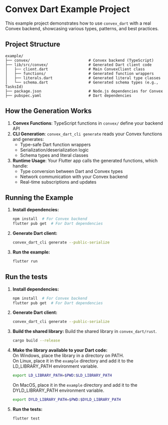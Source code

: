 # Convex Dart Example Project

This example project demonstrates how to use `convex_dart` with a real Convex backend, showcasing various types, patterns, and best practices.

## Project Structure

```
example/
├── convex/                          # Convex backend (TypeScript)
├── lib/src/convex/                  # Generated Dart client code
│   ├── client.dart                  # Main ConvexClient class
│   ├── functions/                   # Generated function wrappers
│   ├── literals.dart                # Generated literal type classes
│   └── schema.dart                  # Generated schema types (e.g., TasksId)
├── package.json                     # Node.js dependencies for Convex
├── pubspec.yaml                     # Dart dependencies
```


## How the Generation Works

1. **Convex Functions**: TypeScript functions in `convex/` define your backend API
2. **CLI Generation**: `convex_dart_cli generate` reads your Convex functions and generates:
   - Type-safe Dart function wrappers
   - Serialization/deserialization logic
   - Schema types and literal classes
3. **Runtime Usage**: Your Flutter app calls the generated functions, which handle:
   - Type conversion between Dart and Convex types
   - Network communication with your Convex backend
   - Real-time subscriptions and updates

## Running the Example

1. **Install dependencies:**
   ```bash
   npm install  # For Convex backend
   flutter pub get  # For Dart dependencies
   ```

2. **Generate Dart client:**
   ```bash
   convex_dart_cli generate --public-serialize
   ```

3. **Run the example:**
   ```bash
   flutter run
   ```

## Run the tests

1. **Install dependencies:**
   ```bash
   npm install  # For Convex backend
   flutter pub get  # For Dart dependencies
   ```

2. **Generate Dart client:**
   ```bash
   convex_dart_cli generate --public-serialize
   ```

3. **Build the shared library:**
    Build the shared library in `convex_dart/rust`.
   ```bash
   cargo build --release
   ```
4. **Make the library available to your Dart code:**  
   On Windows, place the library in a directory on PATH.   
   On Linux, place it in the `example` directory and add it to the LD_LIBRARY_PATH environment variable.  
   ```bash
   export LD_LIBRARY_PATH=$PWD:$LD_LIBRARY_PATH
   ```
   On MacOS, place it in the `example` directory and add it to the DYLD_LIBRARY_PATH environment variable.  
   ```bash
   export DYLD_LIBRARY_PATH=$PWD:$DYLD_LIBRARY_PATH
   ```

5. **Run the tests:**
   ```bash
   flutter test
   ```



